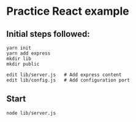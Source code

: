 # Practice React example

## Initial steps followed:
```
yarn init
yarn add express
mkdir lib
mkdir public

edit lib/server.js   # Add express content
edit lib/config.js   # Add configuration port
```

## Start
```
node lib/server.js
```